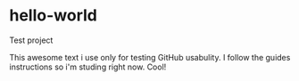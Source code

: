 # hello-world
Test project

This awesome text i use only for testing GitHub usabulity. I follow the guides instructions so i'm studing right now. Cool!
